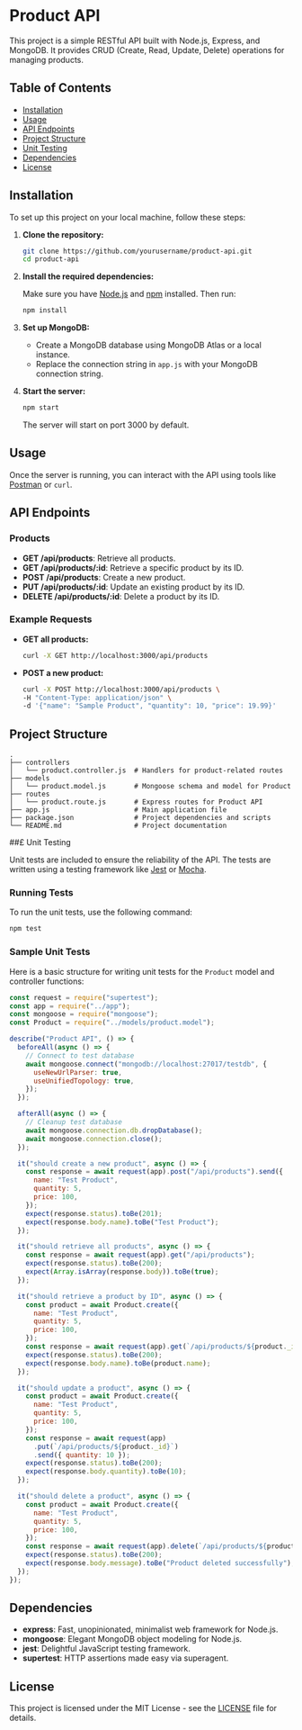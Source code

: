 # Product API

This project is a simple RESTful API built with Node.js, Express, and MongoDB. It provides CRUD (Create, Read, Update, Delete) operations for managing products.

## Table of Contents

- [Installation](#installation)
- [Usage](#usage)
- [API Endpoints](#api-endpoints)
- [Project Structure](#project-structure)
- [Unit Testing](#unit-testing)
- [Dependencies](#dependencies)
- [License](#license)

## Installation

To set up this project on your local machine, follow these steps:

1. **Clone the repository:**

   ```bash
   git clone https://github.com/yourusername/product-api.git
   cd product-api
   ```

2. **Install the required dependencies:**

   Make sure you have [Node.js](https://nodejs.org/) and [npm](https://www.npmjs.com/) installed. Then run:

   ```bash
   npm install
   ```

3. **Set up MongoDB:**

   - Create a MongoDB database using MongoDB Atlas or a local instance.
   - Replace the connection string in `app.js` with your MongoDB connection string.

4. **Start the server:**

   ```bash
   npm start
   ```

   The server will start on port 3000 by default.

## Usage

Once the server is running, you can interact with the API using tools like [Postman](https://www.postman.com/) or `curl`.

## API Endpoints

### Products

- **GET /api/products**: Retrieve all products.
- **GET /api/products/:id**: Retrieve a specific product by its ID.
- **POST /api/products**: Create a new product.
- **PUT /api/products/:id**: Update an existing product by its ID.
- **DELETE /api/products/:id**: Delete a product by its ID.

### Example Requests

- **GET all products:**

  ```bash
  curl -X GET http://localhost:3000/api/products
  ```

- **POST a new product:**

  ```bash
  curl -X POST http://localhost:3000/api/products \
  -H "Content-Type: application/json" \
  -d '{"name": "Sample Product", "quantity": 10, "price": 19.99}'
  ```

## Project Structure

```
.
├── controllers
│   └── product.controller.js  # Handlers for product-related routes
├── models
│   └── product.model.js       # Mongoose schema and model for Product
├── routes
│   └── product.route.js       # Express routes for Product API
├── app.js                     # Main application file
├── package.json               # Project dependencies and scripts
└── README.md                  # Project documentation
```

##£ Unit Testing

Unit tests are included to ensure the reliability of the API. The tests are written using a testing framework like [Jest](https://jestjs.io/) or [Mocha](https://mochajs.org/).

### Running Tests

To run the unit tests, use the following command:

```bash
npm test
```

### Sample Unit Tests

Here is a basic structure for writing unit tests for the `Product` model and controller functions:

```javascript
const request = require("supertest");
const app = require("../app");
const mongoose = require("mongoose");
const Product = require("../models/product.model");

describe("Product API", () => {
  beforeAll(async () => {
    // Connect to test database
    await mongoose.connect("mongodb://localhost:27017/testdb", {
      useNewUrlParser: true,
      useUnifiedTopology: true,
    });
  });

  afterAll(async () => {
    // Cleanup test database
    await mongoose.connection.db.dropDatabase();
    await mongoose.connection.close();
  });

  it("should create a new product", async () => {
    const response = await request(app).post("/api/products").send({
      name: "Test Product",
      quantity: 5,
      price: 100,
    });
    expect(response.status).toBe(201);
    expect(response.body.name).toBe("Test Product");
  });

  it("should retrieve all products", async () => {
    const response = await request(app).get("/api/products");
    expect(response.status).toBe(200);
    expect(Array.isArray(response.body)).toBe(true);
  });

  it("should retrieve a product by ID", async () => {
    const product = await Product.create({
      name: "Test Product",
      quantity: 5,
      price: 100,
    });
    const response = await request(app).get(`/api/products/${product._id}`);
    expect(response.status).toBe(200);
    expect(response.body.name).toBe(product.name);
  });

  it("should update a product", async () => {
    const product = await Product.create({
      name: "Test Product",
      quantity: 5,
      price: 100,
    });
    const response = await request(app)
      .put(`/api/products/${product._id}`)
      .send({ quantity: 10 });
    expect(response.status).toBe(200);
    expect(response.body.quantity).toBe(10);
  });

  it("should delete a product", async () => {
    const product = await Product.create({
      name: "Test Product",
      quantity: 5,
      price: 100,
    });
    const response = await request(app).delete(`/api/products/${product._id}`);
    expect(response.status).toBe(200);
    expect(response.body.message).toBe("Product deleted successfully");
  });
});
```

## Dependencies

- **express**: Fast, unopinionated, minimalist web framework for Node.js.
- **mongoose**: Elegant MongoDB object modeling for Node.js.
- **jest**: Delightful JavaScript testing framework.
- **supertest**: HTTP assertions made easy via superagent.

## License

This project is licensed under the MIT License - see the [LICENSE](LICENSE) file for details.
